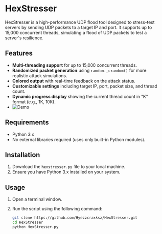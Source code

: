# HexStresser

HexStresser is a high-performance UDP flood tool designed to stress-test servers by sending UDP packets to a target IP and port. It supports up to 15,000 concurrent threads, simulating a flood of UDP packets to test a server's resilience.

## Features

- **Multi-threading support** for up to 15,000 concurrent threads.
- **Randomized packet generation** using `random._urandom()` for more realistic attack simulations.
- **Colored output** with real-time feedback on the attack status.
- **Customizable settings** including target IP, port, packet size, and thread count.
- **Dynamic progress display** showing the current thread count in "K" format (e.g., 1K, 10K).
- 
  ![Demo](https://media.giphy.com/media/3oEjHQxSq1ZSBXZgeQ/giphy.gif)

## Requirements

- Python 3.x
- No external libraries required (uses only built-in Python modules).

## Installation

1. Download the `hexstresser.py` file to your local machine.
2. Ensure you have Python 3.x installed on your system.

## Usage

1. Open a terminal window.
2. Run the script using the following command:

   ```bash
   git clone https://github.com/Hyezzcraxksz/HexStresser.git
   cd HexStresser
   python HexStresser.py
